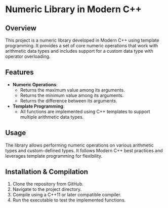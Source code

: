 # Numeric Library in Modern C++

## Overview
This project is a numeric library developed in Modern C++ using template programming. It provides a set of core numeric operations that work with arithmetic data types and includes support for a custom data type with operator overloading.

## Features
- **Numeric Operations**: 
  - Returns the maximum value among its arguments.
  - Returns the minimum value among its arguments.
  - Returns the difference between its arguments.
- **Template Programming**:
  - All functions are implemented using C++ templates to support multiple arithmetic data types.


## Usage
The library allows performing numeric operations on various arithmetic types and custom-defined types. It follows Modern C++ best practices and leverages template programming for flexibility.

## Installation & Compilation
1. Clone the repository from GitHub.
2. Navigate to the project directory.
3. Compile using a C++11 or later compatible compiler.
4. Run the executable to test the implemented functions.




